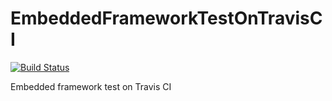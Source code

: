 # EmbeddedFrameworkTestOnTravisCI

[![Build Status](https://travis-ci.org/qmihara/EmbeddedFrameworkTestOnTravisCI.svg?branch=master)](https://travis-ci.org/qmihara/EmbeddedFrameworkTestOnTravisCI)

Embedded framework test on Travis CI
